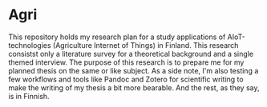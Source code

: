# Agri

This repository holds my research plan for a study applications of AIoT-technologies (Agriculture Internet of Things) in Finland. 
This research consistst only a literature survey for a theoretical background and a single themed interview. 
The purpose of this research is to prepare me for my planned thesis on the same or like subject.
As a side note, I'm also testing a few workflows and tools like Pandoc and Zotero for scientific writing to make the writing of my thesis a bit more bearable.
And the rest, as they say, is in Finnish.

